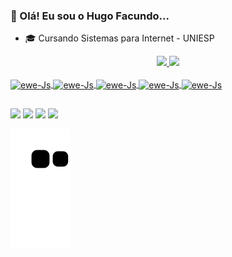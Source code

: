 ###  👋 Olá! Eu sou o Hugo Facundo...

- 🎓 Cursando Sistemas para Internet - UNIESP

<div align="center">
  <a href="https://github.com/hufacundo">
  <img height="180em" src="https://github-readme-stats.vercel.app/api?username=hufacundo&show_icons=true&theme=dark&include_all_commits=true&count_private=true"/>
  <img height="180em" src="https://github-readme-stats.vercel.app/api/top-langs/?username=hufacundo&layout=compact&langs_count=7&theme=dark"/>
</div>
  
  <div style="display: inline_block"><br>
    
  <img align="center" alt="ewe-Js" height="30" width="40" src="https://cdn.iconscout.com/icon/free/png-256/javascript-2752148-2284965.png">
    <img align="center" alt="ewe-Js" height="30" width="40" src="https://www.pngkit.com/png/full/70-701749_this-free-icons-png -design-of-python-language.png">
    <img align="center" alt="ewe-Js" height="30" width="40" src="http://s2.glbimg.com/DyDQQTZSF1oEiO8kawMIxP72KzQ=/290x417/s.glbimg.com/jo/g1/f/original/2011/08/22/22-java-300.jpg">
    <img align="center" alt="ewe-Js" height="30" width="40" src="https://cdn-icons-png.flaticon.com/512/1216/1216733.png">
    <img align="center" alt="ewe-Js" height="30" width="40" src="https://cdn-icons-png.flaticon.com/512/732/732190.png">
    
</div>
  
##
  
  <div>
    
   <a href="https://api.whatsapp.com/send?phone=5583999507034" target="_blank"><img src="https://img.shields.io/badge/WhatsApp-25D366?style=for-the-badge&logo=whatsapp&logoColor=white"></a>
  <a href="https://instagram.com/hugofacundo" target="_blank"><img src="https://img.shields.io/badge/Instagram-E4405F?style=for-the-badge&logo= instagram&logoColor=white"></a>
 	<a href="mailto:hufacundo@hotmail.com" target="_blank"><img src="https://img.shields.io/badge/Gmail-D14836?style=for-the-badge&logo=gmail&logoColor= branco"></a>
    <a href="https://www.linkedin.com/in/hufacundo" target="_blank"><img src="https://logospng.org/download/linkedin/logo-linkedin-256.png"></a>

![Snake animation](https://github.com/hufacundo/hufacundo/blob/output/github-contribution-grid-snake.svg)  

</div>

  
